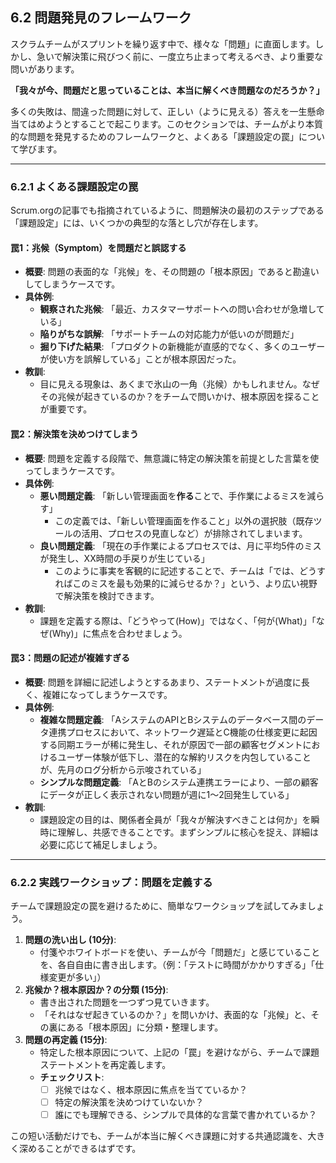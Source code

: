 ## 6.2 問題発見のフレームワーク

スクラムチームがスプリントを繰り返す中で、様々な「問題」に直面します。しかし、急いで解決策に飛びつく前に、一度立ち止まって考えるべき、より重要な問いがあります。

**「我々が今、問題だと思っていることは、本当に解くべき問題なのだろうか？」**

多くの失敗は、間違った問題に対して、正しい（ように見える）答えを一生懸命当てはめようとすることで起こります。このセクションでは、チームがより本質的な問題を発見するためのフレームワークと、よくある「課題設定の罠」について学びます。

---

### 6.2.1 よくある課題設定の罠

Scrum.orgの記事でも指摘されているように、問題解決の最初のステップである「課題設定」には、いくつかの典型的な落とし穴が存在します。

#### 罠1：兆候（Symptom）を問題だと誤認する

*   **概要**: 問題の表面的な「兆候」を、その問題の「根本原因」であると勘違いしてしまうケースです。
*   **具体例**:
    *   **観察された兆候**: 「最近、カスタマーサポートへの問い合わせが急増している」
    *   **陥りがちな誤解**: 「サポートチームの対応能力が低いのが問題だ」
    *   **掘り下げた結果**: 「プロダクトの新機能が直感的でなく、多くのユーザーが使い方を誤解している」ことが根本原因だった。
*   **教訓**:
    *   目に見える現象は、あくまで氷山の一角（兆候）かもしれません。なぜその兆候が起きているのか？をチームで問いかけ、根本原因を探ることが重要です。

#### 罠2：解決策を決めつけてしまう

*   **概要**: 問題を定義する段階で、無意識に特定の解決策を前提とした言葉を使ってしまうケースです。
*   **具体例**:
    *   **悪い問題定義**: 「新しい管理画面を**作る**ことで、手作業によるミスを減らす」
        *   この定義では、「新しい管理画面を作ること」以外の選択肢（既存ツールの活用、プロセスの見直しなど）が排除されてしまいます。
    *   **良い問題定義**: 「現在の手作業によるプロセスでは、月に平均5件のミスが発生し、XX時間の手戻りが生じている」
        *   このように事実を客観的に記述することで、チームは「では、どうすればこのミスを最も効果的に減らせるか？」という、より広い視野で解決策を検討できます。
*   **教訓**:
    *   課題を定義する際は、「どうやって(How)」ではなく、「何が(What)」「なぜ(Why)」に焦点を合わせましょう。

#### 罠3：問題の記述が複雑すぎる

*   **概要**: 問題を詳細に記述しようとするあまり、ステートメントが過度に長く、複雑になってしまうケースです。
*   **具体例**:
    *   **複雑な問題定義**: 「AシステムのAPIとBシステムのデータベース間のデータ連携プロセスにおいて、ネットワーク遅延とC機能の仕様変更に起因する同期エラーが稀に発生し、それが原因で一部の顧客セグメントにおけるユーザー体験が低下し、潜在的な解約リスクを内包していることが、先月のログ分析から示唆されている」
    *   **シンプルな問題定義**: 「AとBのシステム連携エラーにより、一部の顧客にデータが正しく表示されない問題が週に1〜2回発生している」
*   **教訓**:
    *   課題設定の目的は、関係者全員が「我々が解決すべきことは何か」を瞬時に理解し、共感できることです。まずシンプルに核心を捉え、詳細は必要に応じて補足しましょう。

---

### 6.2.2 実践ワークショップ：問題を定義する

チームで課題設定の罠を避けるために、簡単なワークショップを試してみましょう。

1.  **問題の洗い出し (10分)**:
    *   付箋やホワイトボードを使い、チームが今「問題だ」と感じていることを、各自自由に書き出します。（例：「テストに時間がかかりすぎる」「仕様変更が多い」）
2.  **兆候か？根本原因か？の分類 (15分)**:
    *   書き出された問題を一つずつ見ていきます。
    *   「それはなぜ起きているのか？」を問いかけ、表面的な「兆候」と、その裏にある「根本原因」に分類・整理します。
3.  **問題の再定義 (15分)**:
    *   特定した根本原因について、上記の「罠」を避けながら、チームで課題ステートメントを再定義します。
    *   **チェックリスト**:
        *   [ ] 兆候ではなく、根本原因に焦点を当てているか？
        *   [ ] 特定の解決策を決めつけていないか？
        *   [ ] 誰にでも理解できる、シンプルで具体的な言葉で書かれているか？

この短い活動だけでも、チームが本当に解くべき課題に対する共通認識を、大きく深めることができるはずです。 